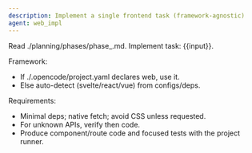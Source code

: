 ```yaml
---
description: Implement a single frontend task (framework-agnostic)
agent: web_impl
---
```


Read ./planning/phases/phase\_<n>.md. Implement task: {{input}}.

Framework:

- If ./.opencode/project.yaml declares web, use it.
- Else auto-detect (svelte/react/vue) from configs/deps.

Requirements:

- Minimal deps; native fetch; avoid CSS unless requested.
- For unknown APIs, verify then code.
- Produce component/route code and focused tests with the project runner.

